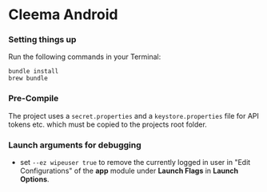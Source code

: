 # Cleema Android

### Setting things up
Run the following commands in your Terminal:
```
bundle install
brew bundle
```

### Pre-Compile
The project uses a `secret.properties` and a `keystore.properties` file for API tokens etc. which must be copied to the projects root folder.

### Launch arguments for debugging
- set ```--ez wipeuser true``` to remove the currently logged in user in "Edit Configurations" of the **app** module under **Launch Flags** in **Launch Options**.
